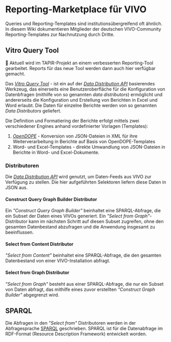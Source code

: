 # Reporting-Marketplace für VIVO

Queries und Reporting-Templates sind institutionsübergreifend oft ähnlich. In diesem Wiki dokumentieren Mitglieder der deutschen VIVO-Community Reporting-Templates zur Nachnutzung durch Dritte.

## Vitro Query Tool

:loudspeaker: Aktuell wird im TAPIR-Projekt an einem verbesserten Reporting-Tool gearbeitet. Reports für das neue Tool werden dann auch hier verfügbar gemacht.  

Das [*Vitro Query Tool*](https://doi.org/10.6084/m9.figshare.9897008.v1) - ist ein auf der [*Data Distribution API*](https://wiki.lyrasis.org/display/VIVODOC110x/Data+Distribution+API) basierendes Werkzeug, das einerseits eine Benutzeroberfläche für die Konfiguration von Datenbfragen (mithilfe von so genannten *data distributors*) ermöglicht und andererseits die Konfiguration und Erstellung von Berichten in Excel und Word erlaubt. Die Daten für einzelne Berichte werden von so genannten *Data Distributors* geliefert. 

Die Definition und Formatiering der Berichte erfolgt mittels zwei verschiedener Engines anhand vordefinierter Vorlagen (Templates):
1. [*OpenDOPE*](https://www.opendope.org/) - Konversion von JSON-Dateien in XML für ihre Weiterverarbeitung in Berichte auf Basis von OpenDOPE-Templates
2. Word- und Excel-Templates - direkte Umwandlung von JSON-Dateien in Berichte in Word- und Excel-Dokumente.

### Distributoren
Die [*Data Distribution API*](https://wiki.lyrasis.org/display/VIVODOC111x/Data+Distribution+API) wird genutzt, um Daten-Feeds aus VIVO zur Verfügung zu stellen. Die hier aufgeführten Selektoren liefern diese Daten in JSON aus.

#### Construct Query Graph Builder Distributor
Ein *"Construct Query Graph Builder"* beinhaltet eine SPARQL-Abfrage, die ein Subset der Daten eines VIVOs generiert. Ein *"Select from Graph"*-Distributor kann im nächsten Schritt auf diesen Subset zugreifen, ohne den gesamten Datenbestand abzufragen und die Anwendung insgesamt zu beeinflussen.

#### Select from Content Distributor
*"Select from Content"*  beinhaltet eine SPARQL-Abfrage, die den gesamten Datenbestand von einer VIVO-Installation abfragt.

#### Select from Graph Distributor 
*"Select from Graph"* besteht aus einer SPARQL-Abfrage, die nur ein Subset von Daten abfragt, das mithilfe eines zuvor erstellten *"Construct Graph Builder"* abgegrenzt wird.

## SPARQL

Die Abfragen in den *"Select from"* Distributoren werden in der Abfragesprache [SPARQL](https://www.w3.org/TR/rdf-sparql-query/) geschrieben. SPARQL ist für die Datenabfrage im RDF-Format (Resource Description Framework) entwickelt worden.
